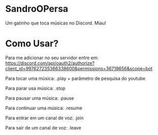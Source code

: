 # SandroOPersa
Um gatinho que toca músicas no Discord. Miau!

# Como Usar?
Para me adicionar no seu servidor entre em: https://discord.com/api/oauth2/authorize?client_id=997627235366338600&permissions=36718656&scope=bot

Para tocar uma música: .play + parâmetro de pesquisa do youtube

Para parar usa música: .stop

Para pausar uma música: .pause

Para continuar uma música: .resume

Para entrar em um canal de voz: .join

Para sair de um canal de voz: .leave

